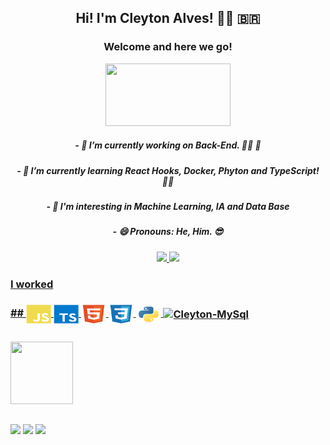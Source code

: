 <h2 align="center" >Hi! I'm  <strong>Cleyton Alves!</strong>  🧔🏻 🇧🇷 </h2>
 
<h3 align="center" > <strong>Welcome and here we go!</strong></h3>
 <div "style: border-radius:5px" align="center">
 
 
 
   <img src="https://user-images.githubusercontent.com/89083420/145870437-6e4d879f-a4b4-4b4d-ab33-10c50f52b842.gif" width="200" height="100">
 </div>
<div align="center">
                                   <h5>- 🔭 I’m currently working on Back-End. 🚴‍♂️ 🚀</h5>
                                   <h5>- 🌱 I’m currently learning React Hooks, Docker, Phyton and TypeScript! 🧗‍♂️</h5>
                                   <h5>- 💚 I'm interesting in Machine Learning, IA  and Data Base</h5>
                                   <h5>- 😄 Pronouns: He, Him. 😎</h5>

</div>

                                  
<div align="center">
  <a href="https://github.com/CleytonAlves07">
  <img height="180em" src="https://github-readme-stats.vercel.app/api?username=CleytonAlves07&show_icons=true&theme=blue-green&include_all_commits=true&count_private=true"/>
  <img height="180em" src="https://github-readme-stats.vercel.app/api/top-langs/?username=CleytonAlves07&layout=compact&langs_count=7&theme=blue-green"/>
</div> 

 <h3>I worked<h3/>
  ##
  
<img align="center" alt="Cleyton-Js" height="30" width="40"                                          src="https://raw.githubusercontent.com/devicons/devicon/master/icons/javascript/javascript-plain.svg">
     
<img align="center" alt="Cleyton-Ts" height="30" width="40" src="https://raw.githubusercontent.com/devicons/devicon/master/icons/typescript/typescript-plain.svg">

<img align="center" alt="Cleyton-HTML" height="30" width="40" src="https://raw.githubusercontent.com/devicons/devicon/master/icons/html5/html5-original.svg">

<img align="center" alt="Cleyton-CSS" height="30" width="40" src="https://raw.githubusercontent.com/devicons/devicon/master/icons/css3/css3-original.svg">

<img align="center" alt="Cleyton-Python" height="30" width="40" src="https://raw.githubusercontent.com/devicons/devicon/master/icons/python/python-original.svg">      
 
<img align="center" alt="Cleyton-MySql" height="30" width="40" src="https://img.shields.io/badge/MySQL-00000F?style=for-the-badge&logo=mysql&logoColor=white">
 
  
 ##
 <div aling="center">
  <img src="https://user-images.githubusercontent.com/89083420/145867561-bb8090b7-420d-4cc2-867d-51aa5dfd204c.gif" width="100" height="100">
 </div>
 
  
 ##
 
 
  <a href="https://www.linkedin.com/in/cleyton-alves/" target="_blank"><img src="https://img.shields.io/badge/-LinkedIn-%230077B5?style=for-the-badge&logo=linkedin&logoColor=white" target="_blank"></a>
  <a href = "mailto:cleyton.alves.a@gmail.com"><img src="https://img.shields.io/badge/-Gmail-%23333?style=for-the-badge&logo=gmail&logoColor=white" target="_blank"></a> 
<a href="https://discord.com/channels/@me" target="_blank"><img src="https://img.shields.io/badge/Discord-7289DA?style=for-the-badge&logo=discord&logoColor=white" target="_blank"></a> 


##


